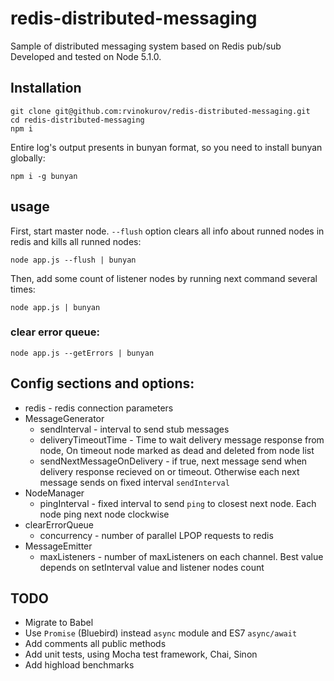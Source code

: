 # redis-distributed-messaging

Sample of distributed messaging system based on Redis pub/sub
Developed and tested on Node 5.1.0.

## Installation

```
git clone git@github.com:rvinokurov/redis-distributed-messaging.git
cd redis-distributed-messaging
npm i
```

Entire log's output presents  in bunyan format, so you need to install bunyan globally:
```
npm i -g bunyan 
```

## usage

First, start master node. `--flush` option clears all info about runned nodes in redis and kills all runned nodes:
```
node app.js --flush | bunyan
```

Then, add some count of listener nodes by running next command several times:
```
node app.js | bunyan
```

### clear error queue:
```
node app.js --getErrors | bunyan
```

## Config sections and options:

* redis - redis connection parameters
* MessageGenerator
  * sendInterval - interval to send stub messages
  * deliveryTimeoutTime - Time to wait delivery message response from node, On timeout node marked as dead and deleted from node list
  * sendNextMessageOnDelivery - if true, next message send when delivery response recieved on or timeout. Otherwise each next message sends on fixed interval `sendInterval`
* NodeManager
  * pingInterval - fixed interval to send `ping` to closest next node. Each node ping next node clockwise
* clearErrorQueue
  * concurrency - number of parallel LPOP requests to redis
* MessageEmitter
  * maxListeners - number of maxListeners on each channel. Best value depends on setInterval value and listener nodes count


## TODO
* Migrate to Babel
* Use `Promise` (Bluebird) instead `async` module and ES7 `async/await`
* Add comments all public methods
* Add unit tests, using Mocha test framework, Chai, Sinon
* Add highload benchmarks

